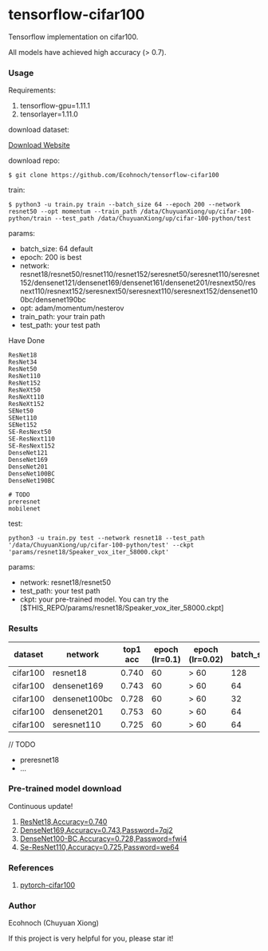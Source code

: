 # tensorflow-cifar100

Tensorflow implementation on cifar100.

All models have achieved high accuracy (> 0.7).


### Usage

Requirements:

1. tensorflow-gpu=1.11.1
2. tensorlayer=1.11.0

download dataset:

[Download Website](https://www.cs.toronto.edu/~kriz/cifar.html )

download repo:

```
$ git clone https://github.com/Ecohnoch/tensorflow-cifar100
```

train:

```
$ python3 -u train.py train --batch_size 64 --epoch 200 --network resnet50 --opt momentum --train_path /data/ChuyuanXiong/up/cifar-100-python/train --test_path /data/ChuyuanXiong/up/cifar-100-python/test
```

params:

* batch_size: 64 default
* epoch: 200 is best
* network: resnet18/resnet50/resnet110/resnet152/seresnet50/seresnet110/seresnet152/densenet121/densenet169/densenet161/densenet201/resnext50/resnext110/resnext152/seresnext50/seresnext110/seresnext152/densenet100bc/densenet190bc
* opt: adam/momentum/nesterov
* train_path:  your train path
* test_path: your test path

Have Done
```
ResNet18
ResNet34
ResNet50
ResNet110
ResNet152
ResNeXt50
ResNeXt110
ResNeXt152
SENet50
SENet110
SENet152
SE-ResNext50
SE-ResNext110
SE-ResNext152
DenseNet121
DenseNet169
DenseNet201
DenseNet100BC
DenseNet190BC

# TODO
preresnet
mobilenet
```


test:

```
python3 -u train.py test --network resnet18 --test_path '/data/ChuyuanXiong/up/cifar-100-python/test' --ckpt 'params/resnet18/Speaker_vox_iter_58000.ckpt'
```

params:

* network: resnet18/resnet50
* test_path: your test path
* ckpt:  your pre-trained model. You can try the [\$THIS_REPO/params/resnet18/Speaker_vox_iter_58000.ckpt]




### Results

dataset | network | top1 acc | epoch (lr=0.1) | epoch (lr=0.02) |  batch_size | initializer |  warmup |   weight decay|
--------|---------|---------|-----------------|----------------|--------------|-------------|---------|--------------|
cifar100| resnet18   | 0.740  |   60          | > 60           |    128       | msra       |     0    |        0
cifar100| densenet169| 0.743 |  60            | > 60           |    64        | orth       |     1    |      5e-4     
cifar100| densenet100bc| 0.728 | 60           | > 60           |    32        | orth       |     1    |      5e-4
cifar100| densenet201| 0.753 |   60           | > 60           |    64        | orth       |     1    |      5e-4
cifar100| seresnet110| 0.725 |  60            | > 60           |    64        | orth       |     1    |      5e-4

// TODO

* preresnet18
* ...

### Pre-trained model download

Continuous update!

1. [ResNet18,Accuracy=0.740](https://github.com/Ecohnoch/tensorflow-cifar100/tree/master/params/resnet18)
2. [DenseNet169,Accuracy=0.743,Password=7qj2](https://pan.baidu.com/s/1Watp2FzcuLBym_x4FyrzBA)
3. [DenseNet100-BC,Accuracy=0.728,Password=fwi4](https://pan.baidu.com/s/1A6esP4TdC2NxmIfj30DG3w)
4. [Se-ResNet110,Accuracy=0.725,Password=we64](https://pan.baidu.com/s/1p8U3W1HOOrYV5hzZQFZY0g)




### References

1. [pytorch-cifar100](https://github.com/weiaicunzai/pytorch-cifar100)

### Author

Ecohnoch (Chuyuan Xiong)

If this project is very helpful for you, please star it!